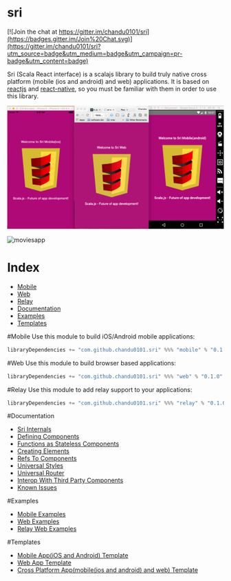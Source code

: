 # sri

[![Join the chat at https://gitter.im/chandu0101/sri](https://badges.gitter.im/Join%20Chat.svg)](https://gitter.im/chandu0101/sri?utm_source=badge&utm_medium=badge&utm_campaign=pr-badge&utm_content=badge)

Sri (Scala React interface) is a scalajs library to build truly native cross platform (mobile (ios and android) and web) applications. It is based on [reactjs](http://facebook.github.io/react/) and [react-native](https://facebook.github.io/react-native/), so you must be familiar with them in order to use this library.


![sri](/docs/sri.png)

![moviesapp](/docs/moviesapp.gif)

# Index 
- [Mobile](#mobile)
- [Web](#web)
- [Relay](#relay)
- [Documentation](#documentation)
- [Examples](#examples)
- [Templates](#templates)

#Mobile
Use this module to build iOS/Android mobile applications:

```scala
libraryDependencies += "com.github.chandu0101.sri" %%% "mobile" % "0.1.0"
```

#Web
Use this module to build browser based applications:

```scala
libraryDependencies += "com.github.chandu0101.sri" %%% "web" % "0.1.0"
```

#Relay
Use this module to add relay support to your applications:
```scala
libraryDependencies += "com.github.chandu0101.sri" %%% "relay" % "0.1.0"
```
#Documentation
 - [Sri Internals](/docs/SriInternals.md)
 - [Defining Components](/docs/DefiningComponents.md)
 - [Functions as Stateless Components](/docs/StatelessFunctionComponents.md)
 - [Creating Elements](/docs/CreatingElements.md)
 - [Refs To Components](/docs/RefsToComponents.md)
 - [Universal Styles](/docs/UniversalStyles.md)
 - [Universal Router](/docs/UniversalRouter.md)
 - [Interop With Third Party Components](/docs/InteropWithThirdParty.md)
 - [Known Issues](/docs/KnownIssues.md)
 
#Examples
  - [Mobile Examples](/mobile-examples)
  - [Web Examples](/web-examples)
  - [Relay Web Examples](/relay-web-examples)
  
#Templates
  - [Mobile App(iOS and Android) Template](https://github.com/chandu0101/sri-mobile-template)
  - [Web App Template](https://github.com/chandu0101/sri-web-template)
  - [Cross Platform App(mobile(ios and android) and web) Template](https://github.com/chandu0101/sri-cross-platform-template)
